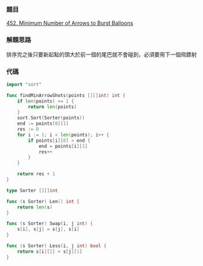 ### 題目

[452. Minimum Number of Arrows to Burst Balloons](https://leetcode.com/problems/minimum-number-of-arrows-to-burst-balloons/)

### 解題思路

排序完之後只要新起點的頭大於前一個的尾巴就不會碰到，必須要用下一個飛鏢射

### 代碼

```go
import "sort"

func findMinArrowShots(points [][]int) int {
	if len(points) <= 1 {
		return len(points)
	}
	sort.Sort(Sorter(points))
	end := points[0][1]
	res := 0
	for i := 1; i < len(points); i++ {
		if points[i][0] > end {
			end = points[i][1]
			res++
		}
	}

	return res + 1
}

type Sorter [][]int

func (s Sorter) Len() int {
	return len(s)
}

func (s Sorter) Swap(i, j int) {
	s[i], s[j] = s[j], s[i]
}

func (s Sorter) Less(i, j int) bool {
	return s[i][1] < s[j][1]
}
```
